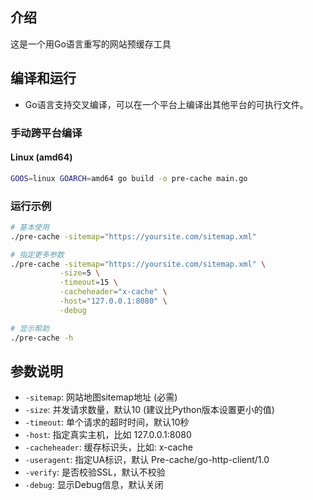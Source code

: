 ## 介绍

这是一个用Go语言重写的网站预缓存工具

## 编译和运行

- Go语言支持交叉编译，可以在一个平台上编译出其他平台的可执行文件。

### 手动跨平台编译

#### Linux (amd64)
```bash
GOOS=linux GOARCH=amd64 go build -o pre-cache main.go
```

### 运行示例
```bash
# 基本使用
./pre-cache -sitemap="https://yoursite.com/sitemap.xml"

# 指定更多参数
./pre-cache -sitemap="https://yoursite.com/sitemap.xml" \
           -size=5 \
           -timeout=15 \
           -cacheheader="x-cache" \
           -host="127.0.0.1:8080" \
           -debug

# 显示帮助
./pre-cache -h
```

## 参数说明

- `-sitemap`: 网站地图sitemap地址 (必需)
- `-size`: 并发请求数量，默认10 (建议比Python版本设置更小的值)
- `-timeout`: 单个请求的超时时间，默认10秒
- `-host`: 指定真实主机，比如 127.0.0.1:8080
- `-cacheheader`: 缓存标识头，比如: x-cache
- `-useragent`: 指定UA标识，默认 Pre-cache/go-http-client/1.0
- `-verify`: 是否校验SSL，默认不校验
- `-debug`: 显示Debug信息，默认关闭
